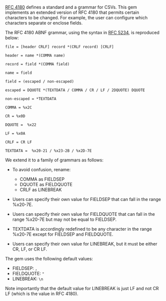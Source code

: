 
[RFC 4180](https://tools.ietf.org/html/rfc4180) defines a standard and a grammar for CSVs. This gem implements an extended version of RFC 4180 that permits certain characters to be changed. For example, the user can configure which characters separate or enclose fields.

The RFC 4180 ABNF grammar, using the syntax in [RFC 5234](https://tools.ietf.org/html/rfc5234), is reproduced below:

    file = [header CRLF] record *(CRLF record) [CRLF]

    header = name *(COMMA name)

    record = field *(COMMA field)

    name = field

    field = (escaped / non-escaped)

    escaped = DQUOTE *(TEXTDATA / COMMA / CR / LF / 2DQUOTE) DQUOTE

    non-escaped = *TEXTDATA

    COMMA = %x2C

    CR = %x0D

    DQUOTE =  %x22

    LF = %x0A

    CRLF = CR LF

    TEXTDATA =  %x20-21 / %x23-2B / %x2D-7E


We extend it to a family of grammars as follows:

  - To avoid confusion, rename:
    - COMMA as FIELDSEP
    - DQUOTE as FIELDQUOTE
    - CRLF as LINEBREAK

  - Users can specify their own value for FIELDSEP that can fall in the range %x20-7E.

  - Users can specify their own value for FIELDQUOTE that can fall in the range %x20-7E but may not be equal to FIELDSEP.

  - TEXTDATA is accordingly redefined to be any character in the range %x20-7E except for FIELDSEP and FIELDQUOTE.

  - Users can specify their own value for LINEBREAK, but it must be either CR, LF, or CR LF.


The gem uses the following default values:

  - FIELDSEP: `,`
  - FIELDQUOTE: `"`
  - LINEBREAK: `\n`

Note importantly that the default value for LINEBREAK is just LF and not CR LF (which is the value in RFC 4180).